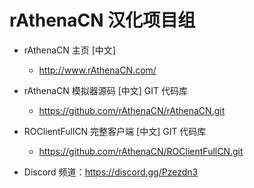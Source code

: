 rAthenaCN 汉化项目组
=======

* rAthenaCN 主页 [中文]
	* http://www.rAthenaCN.com/
	
* rAthenaCN 模拟器源码 [中文] GIT 代码库
	* https://github.com/rAthenaCN/rAthenaCN.git

* ROClientFullCN 完整客户端 [中文] GIT 代码库
	* https://github.com/rAthenaCN/ROClientFullCN.git

* Discord 频道：https://discord.gg/Pzezdn3
